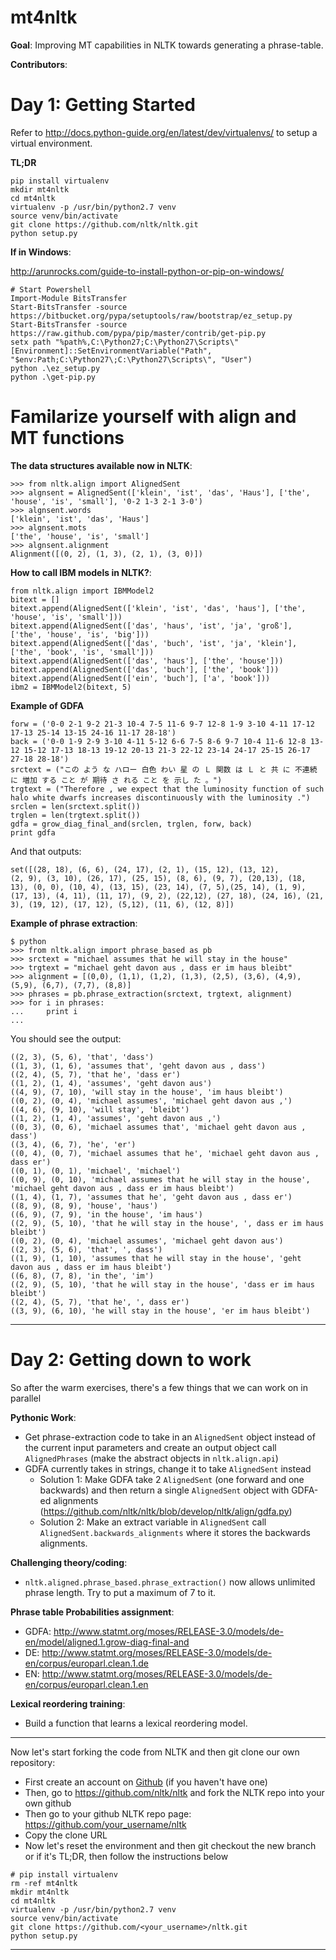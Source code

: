 # mt4nltk

**Goal**: Improving MT capabilities in NLTK towards generating a phrase-table.

**Contributors**:
 


Day 1: Getting Started
====

Refer to http://docs.python-guide.org/en/latest/dev/virtualenvs/ to setup a virtual environment.

**TL;DR**

```
pip install virtualenv
mkdir mt4nltk
cd mt4nltk
virtualenv -p /usr/bin/python2.7 venv
source venv/bin/activate
git clone https://github.com/nltk/nltk.git
python setup.py
```

**If in Windows**:

http://arunrocks.com/guide-to-install-python-or-pip-on-windows/

```
# Start Powershell
Import-Module BitsTransfer 
Start-BitsTransfer -source https://bitbucket.org/pypa/setuptools/raw/bootstrap/ez_setup.py
Start-BitsTransfer -source https://raw.github.com/pypa/pip/master/contrib/get-pip.py
setx path "%path%,C:\Python27;C:\Python27\Scripts\"
[Environment]::SetEnvironmentVariable("Path", "$env:Path;C:\Python27\;C:\Python27\Scripts\", "User")
python .\ez_setup.py
python .\get-pip.py
```



Familarize yourself with align and MT functions 
====

**The data structures available now in NLTK**:

```
>>> from nltk.align import AlignedSent
>>> algnsent = AlignedSent(['klein', 'ist', 'das', 'Haus'], ['the', 'house', 'is', 'small'], '0-2 1-3 2-1 3-0')
>>> algnsent.words
['klein', 'ist', 'das', 'Haus']
>>> algnsent.mots
['the', 'house', 'is', 'small']
>>> algnsent.alignment
Alignment([(0, 2), (1, 3), (2, 1), (3, 0)])
```

**How to call IBM models in NLTK?**:

```
from nltk.align import IBMModel2
bitext = []
bitext.append(AlignedSent(['klein', 'ist', 'das', 'haus'], ['the', 'house', 'is', 'small']))
bitext.append(AlignedSent(['das', 'haus', 'ist', 'ja', 'groß'], ['the', 'house', 'is', 'big']))
bitext.append(AlignedSent(['das', 'buch', 'ist', 'ja', 'klein'], ['the', 'book', 'is', 'small']))
bitext.append(AlignedSent(['das', 'haus'], ['the', 'house']))
bitext.append(AlignedSent(['das', 'buch'], ['the', 'book']))
bitext.append(AlignedSent(['ein', 'buch'], ['a', 'book']))
ibm2 = IBMModel2(bitext, 5)
```

**Example of GDFA**

```
forw = ('0-0 2-1 9-2 21-3 10-4 7-5 11-6 9-7 12-8 1-9 3-10 4-11 17-12 17-13 25-14 13-15 24-16 11-17 28-18')
back = ('0-0 1-9 2-9 3-10 4-11 5-12 6-6 7-5 8-6 9-7 10-4 11-6 12-8 13-12 15-12 17-13 18-13 19-12 20-13 21-3 22-12 23-14 24-17 25-15 26-17 27-18 28-18')
srctext = ("この よう な ハロー 白色 わい 星 の Ｌ 関数 は Ｌ と 共 に 不連続 に 増加 する こと が 期待 さ れる こと を 示し た 。")
trgtext = ("Therefore , we expect that the luminosity function of such halo white dwarfs increases discontinuously with the luminosity .")
srclen = len(srctext.split())
trglen = len(trgtext.split())
gdfa = grow_diag_final_and(srclen, trglen, forw, back)
print gdfa
```

And that outputs:

```
set([(28, 18), (6, 6), (24, 17), (2, 1), (15, 12), (13, 12),
(2, 9), (3, 10), (26, 17), (25, 15), (8, 6), (9, 7), (20,13), (18, 13), (0, 0), (10, 4), (13, 15), (23, 14), (7, 5),(25, 14), (1, 9), (17, 13), (4, 11), (11, 17), (9, 2), (22,12), (27, 18), (24, 16), (21, 3), (19, 12), (17, 12), (5,12), (11, 6), (12, 8)])
```

**Example of phrase extraction**:

```
$ python
>>> from nltk.align import phrase_based as pb
>>> srctext = "michael assumes that he will stay in the house"
>>> trgtext = "michael geht davon aus , dass er im haus bleibt"
>>> alignment = [(0,0), (1,1), (1,2), (1,3), (2,5), (3,6), (4,9), (5,9), (6,7), (7,7), (8,8)]
>>> phrases = pb.phrase_extraction(srctext, trgtext, alignment)
>>> for i in phrases:
...     print i
... 
```

You should see the output:

```
((2, 3), (5, 6), 'that', 'dass')
((1, 3), (1, 6), 'assumes that', 'geht davon aus , dass')
((2, 4), (5, 7), 'that he', 'dass er')
((1, 2), (1, 4), 'assumes', 'geht davon aus')
((4, 9), (7, 10), 'will stay in the house', 'im haus bleibt')
((0, 2), (0, 4), 'michael assumes', 'michael geht davon aus ,')
((4, 6), (9, 10), 'will stay', 'bleibt')
((1, 2), (1, 4), 'assumes', 'geht davon aus ,')
((0, 3), (0, 6), 'michael assumes that', 'michael geht davon aus , dass')
((3, 4), (6, 7), 'he', 'er')
((0, 4), (0, 7), 'michael assumes that he', 'michael geht davon aus , dass er')
((0, 1), (0, 1), 'michael', 'michael')
((0, 9), (0, 10), 'michael assumes that he will stay in the house', 'michael geht davon aus , dass er im haus bleibt')
((1, 4), (1, 7), 'assumes that he', 'geht davon aus , dass er')
((8, 9), (8, 9), 'house', 'haus')
((6, 9), (7, 9), 'in the house', 'im haus')
((2, 9), (5, 10), 'that he will stay in the house', ', dass er im haus bleibt')
((0, 2), (0, 4), 'michael assumes', 'michael geht davon aus')
((2, 3), (5, 6), 'that', ', dass')
((1, 9), (1, 10), 'assumes that he will stay in the house', 'geht davon aus , dass er im haus bleibt')
((6, 8), (7, 8), 'in the', 'im')
((2, 9), (5, 10), 'that he will stay in the house', 'dass er im haus bleibt')
((2, 4), (5, 7), 'that he', ', dass er')
((3, 9), (6, 10), 'he will stay in the house', 'er im haus bleibt')
```
----

Day 2: Getting down to work
====

So after the warm exercises, there's a few things that we can work on in parallel
 
**Pythonic Work**:
 
 - Get phrase-extraction code to take in an `AlignedSent` object instead of the current input parameters and create an output object call `AlignedPhrases` (make the abstract objects in `nltk.align.api`)
 - GDFA currently takes in strings, change it to take `AlignedSent` instead
   -  Solution 1: Make GDFA take 2 `AlignedSent` (one forward and one backwards) and then return a single `AlignedSent` object with GDFA-ed alignments (https://github.com/nltk/nltk/blob/develop/nltk/align/gdfa.py)
   -  Solution 2: Make an extract variable in `AlignedSent` call `AlignedSent.backwards_alignments` where it stores the backwards alignments.
   

**Challenging theory/coding**:

 - `nltk.aligned.phrase_based.phrase_extraction()` now allows unlimited phrase length. Try to put a maximum of 7 to it.
 

**Phrase table Probabilities assignment**:

 - GDFA: http://www.statmt.org/moses/RELEASE-3.0/models/de-en/model/aligned.1.grow-diag-final-and
 - DE: http://www.statmt.org/moses/RELEASE-3.0/models/de-en/corpus/europarl.clean.1.de
 - EN: http://www.statmt.org/moses/RELEASE-3.0/models/de-en/corpus/europarl.clean.1.en
 
**Lexical reordering training**:

 - Build a function that learns a lexical reordering model.


----

Now let's start forking the code from NLTK and then git clone our own repository:

 - First create an account on [Github](https://github.com/) (if you haven't have one)
 - Then, go to https://github.com/nltk/nltk and fork the NLTK repo into your own github
 - Then go to your github NLTK repo page: https://github.com/your_username/nltk
 - Copy the clone URL
 - Now let's reset the environment and then git checkout the new branch or if it's TL;DR, then follow the instructions below
 

```
# pip install virtualenv
rm -ref mt4nltk
mkdir mt4nltk
cd mt4nltk
virtualenv -p /usr/bin/python2.7 venv
source venv/bin/activate
git clone https://github.com/<your_username>/nltk.git
python setup.py
```

----

